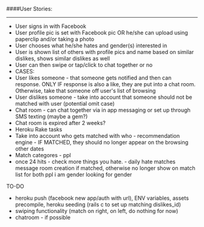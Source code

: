 ####User Stories:

---

* User signs in with Facebook
* User profile pic is set with Facebook pic OR he/she can upload using paperclip and/or taking a photo
* User chooses what he/she hates and gender(s) interested in
* User is shown list of others with profile pics and name based on similar dislikes, shows similar dislikes as well
* User can then swipe or tap/click to chat together or no
* CASES:
* User likes someone - that someone gets notified and then can response. ONLY IF response is also a like, they are put into a chat room. Otherwise, take that someone off user's list of browsing
* User dislikes someone - take into account that someone should not be matched with user (potential omit case)
* Chat room - can chat together via in app messaging or set up through SMS texting (maybe a gem?)
* Chat room is expired after 2 weeks?
* Heroku Rake tasks
* Take into account who gets matched with who - recommendation engine - IF MATCHED, they should no longer appear on the browsing other dates
* Match categores - ppl
* once 24 hits - check more things you hate. - daily hate matches
message room creation if matched, otherwise no longer show on match list for both ppl
i am gender looking for gender

TO-DO
- heroku push (facebook new app/auth with url), ENV variables, assets precompile, heroku seeding (rails c to set up matching dislikes_id)
- swiping functionality (match on right, on left, do nothing for now)
- chatroom - if possible